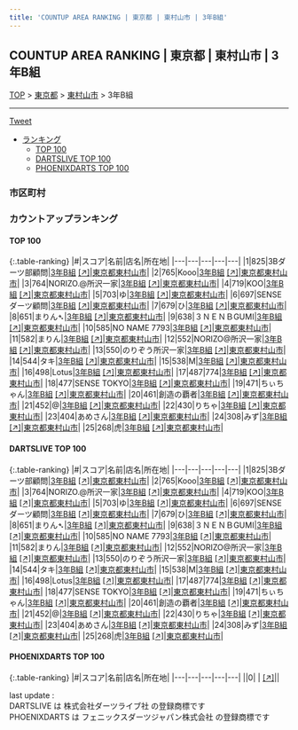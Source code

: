 ```yaml
---
title: 'COUNTUP AREA RANKING | 東京都 | 東村山市 | 3年B組'
---
```

## COUNTUP AREA RANKING | 東京都 | 東村山市 | 3年B組

[TOP](/darts/rank/) > [東京都](/darts/rank/東京都/) > [東村山市](/darts/rank/東京都/東村山市/) > 3年B組

___

<a href="https://twitter.com/share?ref_src=twsrc%5Etfw" data-text="COUNTUP AREA RANKING | 東京都東村山市3年B組" class="twitter-share-button" data-hashtags="DARTSLIVE,PHOENIXDARTS,darts,ダーツ" data-show-count="false">Tweet</a>

* [ランキング](#カウントアップランキング)
    * [TOP 100](#top-100)
    * [DARTSLIVE TOP 100](#dartslive-top-100)
    * [PHOENIXDARTS TOP 100](#phoenixdarts-top-100)

### 市区町村

<ul>

</ul>

### カウントアップランキング

#### TOP 100



{:.table-ranking}
|#|スコア|名前|店名|所在地|
|---|---|---|---|---|
|1|825|<span class="rank-name-dl">3Bダーツ部顧問</span>|<a href="/darts/rank/shops/768551ec2861c2f10d9b047a20a7ba1e.html">3年B組</a> <a href="https://search.dartslive.com/jp/shop/768551ec2861c2f10d9b047a20a7ba1e">[↗]</a>|<a href="/darts/rank/東京都/東村山市">東京都東村山市</a>|
|2|765|<span class="rank-name-dl">Kooo</span>|<a href="/darts/rank/shops/768551ec2861c2f10d9b047a20a7ba1e.html">3年B組</a> <a href="https://search.dartslive.com/jp/shop/768551ec2861c2f10d9b047a20a7ba1e">[↗]</a>|<a href="/darts/rank/東京都/東村山市">東京都東村山市</a>|
|3|764|<span class="rank-name-dl">NORIZO.@所沢一家</span>|<a href="/darts/rank/shops/768551ec2861c2f10d9b047a20a7ba1e.html">3年B組</a> <a href="https://search.dartslive.com/jp/shop/768551ec2861c2f10d9b047a20a7ba1e">[↗]</a>|<a href="/darts/rank/東京都/東村山市">東京都東村山市</a>|
|4|719|<span class="rank-name-dl">KOO</span>|<a href="/darts/rank/shops/768551ec2861c2f10d9b047a20a7ba1e.html">3年B組</a> <a href="https://search.dartslive.com/jp/shop/768551ec2861c2f10d9b047a20a7ba1e">[↗]</a>|<a href="/darts/rank/東京都/東村山市">東京都東村山市</a>|
|5|703|<span class="rank-name-dl">ゆ</span>|<a href="/darts/rank/shops/768551ec2861c2f10d9b047a20a7ba1e.html">3年B組</a> <a href="https://search.dartslive.com/jp/shop/768551ec2861c2f10d9b047a20a7ba1e">[↗]</a>|<a href="/darts/rank/東京都/東村山市">東京都東村山市</a>|
|6|697|<span class="rank-name-dl">SENSEダーツ顧問</span>|<a href="/darts/rank/shops/768551ec2861c2f10d9b047a20a7ba1e.html">3年B組</a> <a href="https://search.dartslive.com/jp/shop/768551ec2861c2f10d9b047a20a7ba1e">[↗]</a>|<a href="/darts/rank/東京都/東村山市">東京都東村山市</a>|
|7|679|<span class="rank-name-dl">ひ</span>|<a href="/darts/rank/shops/768551ec2861c2f10d9b047a20a7ba1e.html">3年B組</a> <a href="https://search.dartslive.com/jp/shop/768551ec2861c2f10d9b047a20a7ba1e">[↗]</a>|<a href="/darts/rank/東京都/東村山市">東京都東村山市</a>|
|8|651|<span class="rank-name-dl">まりん➴</span>|<a href="/darts/rank/shops/768551ec2861c2f10d9b047a20a7ba1e.html">3年B組</a> <a href="https://search.dartslive.com/jp/shop/768551ec2861c2f10d9b047a20a7ba1e">[↗]</a>|<a href="/darts/rank/東京都/東村山市">東京都東村山市</a>|
|9|638|<span class="rank-name-dl">３ＮＥＮＢGUMI</span>|<a href="/darts/rank/shops/768551ec2861c2f10d9b047a20a7ba1e.html">3年B組</a> <a href="https://search.dartslive.com/jp/shop/768551ec2861c2f10d9b047a20a7ba1e">[↗]</a>|<a href="/darts/rank/東京都/東村山市">東京都東村山市</a>|
|10|585|<span class="rank-name-dl">NO NAME 7793</span>|<a href="/darts/rank/shops/768551ec2861c2f10d9b047a20a7ba1e.html">3年B組</a> <a href="https://search.dartslive.com/jp/shop/768551ec2861c2f10d9b047a20a7ba1e">[↗]</a>|<a href="/darts/rank/東京都/東村山市">東京都東村山市</a>|
|11|582|<span class="rank-name-dl">まりん</span>|<a href="/darts/rank/shops/768551ec2861c2f10d9b047a20a7ba1e.html">3年B組</a> <a href="https://search.dartslive.com/jp/shop/768551ec2861c2f10d9b047a20a7ba1e">[↗]</a>|<a href="/darts/rank/東京都/東村山市">東京都東村山市</a>|
|12|552|<span class="rank-name-dl">NORIZO@所沢一家</span>|<a href="/darts/rank/shops/768551ec2861c2f10d9b047a20a7ba1e.html">3年B組</a> <a href="https://search.dartslive.com/jp/shop/768551ec2861c2f10d9b047a20a7ba1e">[↗]</a>|<a href="/darts/rank/東京都/東村山市">東京都東村山市</a>|
|13|550|<span class="rank-name-dl">のりぞう所沢一家</span>|<a href="/darts/rank/shops/768551ec2861c2f10d9b047a20a7ba1e.html">3年B組</a> <a href="https://search.dartslive.com/jp/shop/768551ec2861c2f10d9b047a20a7ba1e">[↗]</a>|<a href="/darts/rank/東京都/東村山市">東京都東村山市</a>|
|14|544|<span class="rank-name-dl">タキ</span>|<a href="/darts/rank/shops/768551ec2861c2f10d9b047a20a7ba1e.html">3年B組</a> <a href="https://search.dartslive.com/jp/shop/768551ec2861c2f10d9b047a20a7ba1e">[↗]</a>|<a href="/darts/rank/東京都/東村山市">東京都東村山市</a>|
|15|538|<span class="rank-name-dl">M</span>|<a href="/darts/rank/shops/768551ec2861c2f10d9b047a20a7ba1e.html">3年B組</a> <a href="https://search.dartslive.com/jp/shop/768551ec2861c2f10d9b047a20a7ba1e">[↗]</a>|<a href="/darts/rank/東京都/東村山市">東京都東村山市</a>|
|16|498|<span class="rank-name-dl">Lotus</span>|<a href="/darts/rank/shops/768551ec2861c2f10d9b047a20a7ba1e.html">3年B組</a> <a href="https://search.dartslive.com/jp/shop/768551ec2861c2f10d9b047a20a7ba1e">[↗]</a>|<a href="/darts/rank/東京都/東村山市">東京都東村山市</a>|
|17|487|<span class="rank-name-dl">774</span>|<a href="/darts/rank/shops/768551ec2861c2f10d9b047a20a7ba1e.html">3年B組</a> <a href="https://search.dartslive.com/jp/shop/768551ec2861c2f10d9b047a20a7ba1e">[↗]</a>|<a href="/darts/rank/東京都/東村山市">東京都東村山市</a>|
|18|477|<span class="rank-name-dl">SENSE TOKYO</span>|<a href="/darts/rank/shops/768551ec2861c2f10d9b047a20a7ba1e.html">3年B組</a> <a href="https://search.dartslive.com/jp/shop/768551ec2861c2f10d9b047a20a7ba1e">[↗]</a>|<a href="/darts/rank/東京都/東村山市">東京都東村山市</a>|
|19|471|<span class="rank-name-dl">ちぃちゃん</span>|<a href="/darts/rank/shops/768551ec2861c2f10d9b047a20a7ba1e.html">3年B組</a> <a href="https://search.dartslive.com/jp/shop/768551ec2861c2f10d9b047a20a7ba1e">[↗]</a>|<a href="/darts/rank/東京都/東村山市">東京都東村山市</a>|
|20|461|<span class="rank-name-dl">創造の覇者</span>|<a href="/darts/rank/shops/768551ec2861c2f10d9b047a20a7ba1e.html">3年B組</a> <a href="https://search.dartslive.com/jp/shop/768551ec2861c2f10d9b047a20a7ba1e">[↗]</a>|<a href="/darts/rank/東京都/東村山市">東京都東村山市</a>|
|21|452|<span class="rank-name-dl">@</span>|<a href="/darts/rank/shops/768551ec2861c2f10d9b047a20a7ba1e.html">3年B組</a> <a href="https://search.dartslive.com/jp/shop/768551ec2861c2f10d9b047a20a7ba1e">[↗]</a>|<a href="/darts/rank/東京都/東村山市">東京都東村山市</a>|
|22|430|<span class="rank-name-dl">りちゃ</span>|<a href="/darts/rank/shops/768551ec2861c2f10d9b047a20a7ba1e.html">3年B組</a> <a href="https://search.dartslive.com/jp/shop/768551ec2861c2f10d9b047a20a7ba1e">[↗]</a>|<a href="/darts/rank/東京都/東村山市">東京都東村山市</a>|
|23|404|<span class="rank-name-dl">あめさん</span>|<a href="/darts/rank/shops/768551ec2861c2f10d9b047a20a7ba1e.html">3年B組</a> <a href="https://search.dartslive.com/jp/shop/768551ec2861c2f10d9b047a20a7ba1e">[↗]</a>|<a href="/darts/rank/東京都/東村山市">東京都東村山市</a>|
|24|308|<span class="rank-name-dl">みず</span>|<a href="/darts/rank/shops/768551ec2861c2f10d9b047a20a7ba1e.html">3年B組</a> <a href="https://search.dartslive.com/jp/shop/768551ec2861c2f10d9b047a20a7ba1e">[↗]</a>|<a href="/darts/rank/東京都/東村山市">東京都東村山市</a>|
|25|268|<span class="rank-name-dl">虎</span>|<a href="/darts/rank/shops/768551ec2861c2f10d9b047a20a7ba1e.html">3年B組</a> <a href="https://search.dartslive.com/jp/shop/768551ec2861c2f10d9b047a20a7ba1e">[↗]</a>|<a href="/darts/rank/東京都/東村山市">東京都東村山市</a>|


#### DARTSLIVE TOP 100



{:.table-ranking}
|#|スコア|名前|店名|所在地|
|---|---|---|---|---|
|1|825|<span class="rank-name-dl">3Bダーツ部顧問</span>|<a href="/darts/rank/shops/768551ec2861c2f10d9b047a20a7ba1e.html">3年B組</a> <a href="https://search.dartslive.com/jp/shop/768551ec2861c2f10d9b047a20a7ba1e">[↗]</a>|<a href="/darts/rank/東京都/東村山市">東京都東村山市</a>|
|2|765|<span class="rank-name-dl">Kooo</span>|<a href="/darts/rank/shops/768551ec2861c2f10d9b047a20a7ba1e.html">3年B組</a> <a href="https://search.dartslive.com/jp/shop/768551ec2861c2f10d9b047a20a7ba1e">[↗]</a>|<a href="/darts/rank/東京都/東村山市">東京都東村山市</a>|
|3|764|<span class="rank-name-dl">NORIZO.@所沢一家</span>|<a href="/darts/rank/shops/768551ec2861c2f10d9b047a20a7ba1e.html">3年B組</a> <a href="https://search.dartslive.com/jp/shop/768551ec2861c2f10d9b047a20a7ba1e">[↗]</a>|<a href="/darts/rank/東京都/東村山市">東京都東村山市</a>|
|4|719|<span class="rank-name-dl">KOO</span>|<a href="/darts/rank/shops/768551ec2861c2f10d9b047a20a7ba1e.html">3年B組</a> <a href="https://search.dartslive.com/jp/shop/768551ec2861c2f10d9b047a20a7ba1e">[↗]</a>|<a href="/darts/rank/東京都/東村山市">東京都東村山市</a>|
|5|703|<span class="rank-name-dl">ゆ</span>|<a href="/darts/rank/shops/768551ec2861c2f10d9b047a20a7ba1e.html">3年B組</a> <a href="https://search.dartslive.com/jp/shop/768551ec2861c2f10d9b047a20a7ba1e">[↗]</a>|<a href="/darts/rank/東京都/東村山市">東京都東村山市</a>|
|6|697|<span class="rank-name-dl">SENSEダーツ顧問</span>|<a href="/darts/rank/shops/768551ec2861c2f10d9b047a20a7ba1e.html">3年B組</a> <a href="https://search.dartslive.com/jp/shop/768551ec2861c2f10d9b047a20a7ba1e">[↗]</a>|<a href="/darts/rank/東京都/東村山市">東京都東村山市</a>|
|7|679|<span class="rank-name-dl">ひ</span>|<a href="/darts/rank/shops/768551ec2861c2f10d9b047a20a7ba1e.html">3年B組</a> <a href="https://search.dartslive.com/jp/shop/768551ec2861c2f10d9b047a20a7ba1e">[↗]</a>|<a href="/darts/rank/東京都/東村山市">東京都東村山市</a>|
|8|651|<span class="rank-name-dl">まりん➴</span>|<a href="/darts/rank/shops/768551ec2861c2f10d9b047a20a7ba1e.html">3年B組</a> <a href="https://search.dartslive.com/jp/shop/768551ec2861c2f10d9b047a20a7ba1e">[↗]</a>|<a href="/darts/rank/東京都/東村山市">東京都東村山市</a>|
|9|638|<span class="rank-name-dl">３ＮＥＮＢGUMI</span>|<a href="/darts/rank/shops/768551ec2861c2f10d9b047a20a7ba1e.html">3年B組</a> <a href="https://search.dartslive.com/jp/shop/768551ec2861c2f10d9b047a20a7ba1e">[↗]</a>|<a href="/darts/rank/東京都/東村山市">東京都東村山市</a>|
|10|585|<span class="rank-name-dl">NO NAME 7793</span>|<a href="/darts/rank/shops/768551ec2861c2f10d9b047a20a7ba1e.html">3年B組</a> <a href="https://search.dartslive.com/jp/shop/768551ec2861c2f10d9b047a20a7ba1e">[↗]</a>|<a href="/darts/rank/東京都/東村山市">東京都東村山市</a>|
|11|582|<span class="rank-name-dl">まりん</span>|<a href="/darts/rank/shops/768551ec2861c2f10d9b047a20a7ba1e.html">3年B組</a> <a href="https://search.dartslive.com/jp/shop/768551ec2861c2f10d9b047a20a7ba1e">[↗]</a>|<a href="/darts/rank/東京都/東村山市">東京都東村山市</a>|
|12|552|<span class="rank-name-dl">NORIZO@所沢一家</span>|<a href="/darts/rank/shops/768551ec2861c2f10d9b047a20a7ba1e.html">3年B組</a> <a href="https://search.dartslive.com/jp/shop/768551ec2861c2f10d9b047a20a7ba1e">[↗]</a>|<a href="/darts/rank/東京都/東村山市">東京都東村山市</a>|
|13|550|<span class="rank-name-dl">のりぞう所沢一家</span>|<a href="/darts/rank/shops/768551ec2861c2f10d9b047a20a7ba1e.html">3年B組</a> <a href="https://search.dartslive.com/jp/shop/768551ec2861c2f10d9b047a20a7ba1e">[↗]</a>|<a href="/darts/rank/東京都/東村山市">東京都東村山市</a>|
|14|544|<span class="rank-name-dl">タキ</span>|<a href="/darts/rank/shops/768551ec2861c2f10d9b047a20a7ba1e.html">3年B組</a> <a href="https://search.dartslive.com/jp/shop/768551ec2861c2f10d9b047a20a7ba1e">[↗]</a>|<a href="/darts/rank/東京都/東村山市">東京都東村山市</a>|
|15|538|<span class="rank-name-dl">M</span>|<a href="/darts/rank/shops/768551ec2861c2f10d9b047a20a7ba1e.html">3年B組</a> <a href="https://search.dartslive.com/jp/shop/768551ec2861c2f10d9b047a20a7ba1e">[↗]</a>|<a href="/darts/rank/東京都/東村山市">東京都東村山市</a>|
|16|498|<span class="rank-name-dl">Lotus</span>|<a href="/darts/rank/shops/768551ec2861c2f10d9b047a20a7ba1e.html">3年B組</a> <a href="https://search.dartslive.com/jp/shop/768551ec2861c2f10d9b047a20a7ba1e">[↗]</a>|<a href="/darts/rank/東京都/東村山市">東京都東村山市</a>|
|17|487|<span class="rank-name-dl">774</span>|<a href="/darts/rank/shops/768551ec2861c2f10d9b047a20a7ba1e.html">3年B組</a> <a href="https://search.dartslive.com/jp/shop/768551ec2861c2f10d9b047a20a7ba1e">[↗]</a>|<a href="/darts/rank/東京都/東村山市">東京都東村山市</a>|
|18|477|<span class="rank-name-dl">SENSE TOKYO</span>|<a href="/darts/rank/shops/768551ec2861c2f10d9b047a20a7ba1e.html">3年B組</a> <a href="https://search.dartslive.com/jp/shop/768551ec2861c2f10d9b047a20a7ba1e">[↗]</a>|<a href="/darts/rank/東京都/東村山市">東京都東村山市</a>|
|19|471|<span class="rank-name-dl">ちぃちゃん</span>|<a href="/darts/rank/shops/768551ec2861c2f10d9b047a20a7ba1e.html">3年B組</a> <a href="https://search.dartslive.com/jp/shop/768551ec2861c2f10d9b047a20a7ba1e">[↗]</a>|<a href="/darts/rank/東京都/東村山市">東京都東村山市</a>|
|20|461|<span class="rank-name-dl">創造の覇者</span>|<a href="/darts/rank/shops/768551ec2861c2f10d9b047a20a7ba1e.html">3年B組</a> <a href="https://search.dartslive.com/jp/shop/768551ec2861c2f10d9b047a20a7ba1e">[↗]</a>|<a href="/darts/rank/東京都/東村山市">東京都東村山市</a>|
|21|452|<span class="rank-name-dl">@</span>|<a href="/darts/rank/shops/768551ec2861c2f10d9b047a20a7ba1e.html">3年B組</a> <a href="https://search.dartslive.com/jp/shop/768551ec2861c2f10d9b047a20a7ba1e">[↗]</a>|<a href="/darts/rank/東京都/東村山市">東京都東村山市</a>|
|22|430|<span class="rank-name-dl">りちゃ</span>|<a href="/darts/rank/shops/768551ec2861c2f10d9b047a20a7ba1e.html">3年B組</a> <a href="https://search.dartslive.com/jp/shop/768551ec2861c2f10d9b047a20a7ba1e">[↗]</a>|<a href="/darts/rank/東京都/東村山市">東京都東村山市</a>|
|23|404|<span class="rank-name-dl">あめさん</span>|<a href="/darts/rank/shops/768551ec2861c2f10d9b047a20a7ba1e.html">3年B組</a> <a href="https://search.dartslive.com/jp/shop/768551ec2861c2f10d9b047a20a7ba1e">[↗]</a>|<a href="/darts/rank/東京都/東村山市">東京都東村山市</a>|
|24|308|<span class="rank-name-dl">みず</span>|<a href="/darts/rank/shops/768551ec2861c2f10d9b047a20a7ba1e.html">3年B組</a> <a href="https://search.dartslive.com/jp/shop/768551ec2861c2f10d9b047a20a7ba1e">[↗]</a>|<a href="/darts/rank/東京都/東村山市">東京都東村山市</a>|
|25|268|<span class="rank-name-dl">虎</span>|<a href="/darts/rank/shops/768551ec2861c2f10d9b047a20a7ba1e.html">3年B組</a> <a href="https://search.dartslive.com/jp/shop/768551ec2861c2f10d9b047a20a7ba1e">[↗]</a>|<a href="/darts/rank/東京都/東村山市">東京都東村山市</a>|


#### PHOENIXDARTS TOP 100



{:.table-ranking}
|#|スコア|名前|店名|所在地|
|---|---|---|---|---|
||0|<span class="rank-name-dl"> </span>|<a href="/darts/rank/shops/.html"></a> <a href="">[↗]</a>|<a href="/darts/rank//"></a>|


<div class="footer border-top border-gray-light mt-5 pt-3 text-right text-gray">
    last update : <span style="font-weight: italic" id="foot_last_modified"></span><br />
    DARTSLIVE は 株式会社ダーツライブ社 の登録商標です<br />
    PHOENIXDARTS は フェニックスダーツジャパン株式会社 の登録商標です<br />
</div>

<script src="https://cdnjs.cloudflare.com/ajax/libs/jquery.tablesorter/2.31.3/js/jquery.tablesorter.min.js" integrity="sha512-qzgd5cYSZcosqpzpn7zF2ZId8f/8CHmFKZ8j7mU4OUXTNRd5g+ZHBPsgKEwoqxCtdQvExE5LprwwPAgoicguNg==" crossorigin="anonymous" referrerpolicy="no-referrer"></script>
<link rel="stylesheet" href="https://cdnjs.cloudflare.com/ajax/libs/jquery.tablesorter/2.31.3/css/theme.default.min.css" integrity="sha512-wghhOJkjQX0Lh3NSWvNKeZ0ZpNn+SPVXX1Qyc9OCaogADktxrBiBdKGDoqVUOyhStvMBmJQ8ZdMHiR3wuEq8+w==" crossorigin="anonymous" referrerpolicy="no-referrer" />
<script>
$(function() {
    $(".table-ranking").tablesorter({sortList:[[0, 0]]});
    $("#foot_last_modified").text(formatDate(new Date(document.lastModified), 'yyyy-MM-dd HH:mm:ss'));
});
</script>

<script async src="https://platform.twitter.com/widgets.js" charset="utf-8"></script>